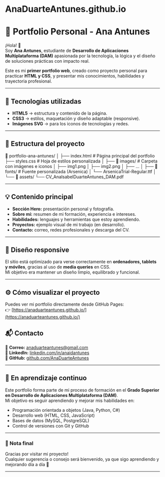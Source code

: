 # AnaDuarteAntunes.github.io
# 🌸 Portfolio Personal - Ana Antunes

¡Hola! 👋  
Soy **Ana Antunes**, estudiante de **Desarrollo de Aplicaciones Multiplataforma (DAM)** apasionada por la tecnología, la lógica y el diseño de soluciones prácticas con impacto real.  

Este es mi **primer portfolio web**, creado como proyecto personal para practicar **HTML y CSS**, y presentar mis conocimientos, habilidades y trayectoria profesional.

---

## 🚀 Tecnologías utilizadas

- **HTML5** → estructura y contenido de la página.  
- **CSS3** → estilos, maquetación y diseño adaptable (responsive).  
- **Imágenes SVG** → para los iconos de tecnologías y redes.  

---

## 🧩 Estructura del proyecto
📁 portfolio-ana-antunes/
│
├── index.html # Página principal del portfolio
├── styles.css # Hoja de estilos personalizada
│
├── 📁 images/ # Carpeta con imágenes e iconos
│ ├── img1.png
│ ├── img2.png
│ ├── ...
│
├── 📁 fonts/ # Fuente personalizada (Arsenica)
│ └── ArsenicaTrial-Regular.ttf
│
└── 📁 assets/
└── CV_AnaIsabelDuarteAntunes_DAM.pdf

---

## 💡 Contenido principal

- **Sección Hero:** presentación personal y fotografía.  
- **Sobre mí:** resumen de mi formación, experiencia e intereses.  
- **Habilidades:** lenguajes y herramientas que estoy aprendiendo.  
- **Proyectos:** ejemplo visual de mi trabajo (en desarrollo).  
- **Contacto:** correo, redes profesionales y descarga del CV.  

---

## 📱 Diseño responsive

El sitio está optimizado para verse correctamente en **ordenadores, tablets y móviles**, gracias al uso de **media queries** en CSS.  
Mi objetivo era mantener un diseño limpio, equilibrado y funcional.

---

## ⚙️ Cómo visualizar el proyecto

Puedes ver mi portfolio directamente desde GitHub Pages:  
👉 [https://anaduarteantunes.github.io/](https://anaduarteantunes.github.io/)

## 📬 Contacto

📧 **Correo:** [anaduarteantunes@gmail.com](mailto:anaduarteantunes@gmail.com)  
💼 **LinkedIn:** [linkedin.com/in/anaidantunes](https://linkedin.com/in/anaidantunes)  
🐙 **GitHub:** [github.com/AnaDuarteAntunes](https://github.com/AnaDuarteAntunes)

---

## 🧠 En aprendizaje continuo

Este portfolio forma parte de mi proceso de formación en el **Grado Superior en Desarrollo de Aplicaciones Multiplataforma (DAM)**.  
Mi objetivo es seguir aprendiendo y mejorar mis habilidades en:

- Programación orientada a objetos (Java, Python, C#)
- Desarrollo web (HTML, CSS, JavaScript)
- Bases de datos (MySQL, PostgreSQL)
- Control de versiones con Git y GitHub

---

### 💬 Nota final

Gracias por visitar mi proyecto!  
Cualquier sugerencia o consejo será bienvenido, ya que sigo aprendiendo y mejorando día a día 🚀

---
